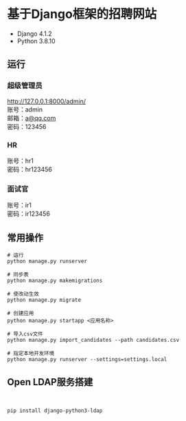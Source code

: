 # 基于Django框架的招聘网站  

- Django 4.1.2  
- Python 3.8.10

## 运行  

### 超级管理员  

http://127.0.0.1:8000/admin/  
账号：admin  
邮箱：a@qq.com  
密码：123456  

### HR  

账号：hr1  
密码：hr123456  

### 面试官  

账号：ir1  
密码：ir123456  

## 常用操作  

```
# 运行
python manage.py runserver

# 同步表
python manage.py makemigrations

# 使改动生效
python manage.py migrate

# 创建应用
python manage.py startapp <应用名称>

# 导入csv文件
python manage.py import_candidates --path candidates.csv

# 指定本地开发环境
python manage.py runserver --settings=settings.local
```

## Open LDAP服务搭建  

```


pip install django-python3-ldap
```

